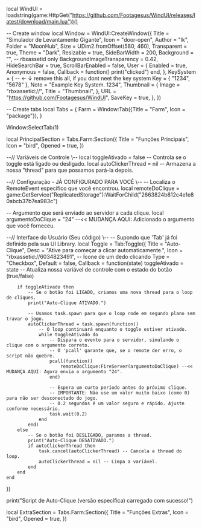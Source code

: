 local WindUI = loadstring(game:HttpGet("https://github.com/Footagesus/WindUI/releases/latest/download/main.lua"))()

-- Create window
local Window = WindUI:CreateWindow({
  Title = "Simulador de Levantamento Gigante",
  Icon = "door-open",
  Author = "lk",
  Folder = "MoonHub",
  Size = UDim2.fromOffset(580, 460),
  Transparent = true,
  Theme = "Dark",
  Resizable = true,
  SideBarWidth = 200,
  Background = "", -- rbxassetid only
  BackgroundImageTransparency = 0.42,
  HideSearchBar = true,
  ScrollBarEnabled = false,
  User = {
      Enabled = true,
      Anonymous = false,
      Callback = function()
          print("clicked")
      end,
  },
  KeySystem = { -- <- ↓ remove this all, if you dont neet the key system
      Key = { "1234", "5678" },
      Note = "Example Key System. 1234",
      Thumbnail = {
          Image = "rbxassetid://",
          Title = "Thumbnail",
      },
      URL = "https://github.com/Footagesus/WindUI",
      SaveKey = true,
  },
})

-- Create tabs
local Tabs = {
    Farm = Window:Tab({Title = "Farm", Icon = "package"}),
}

Window:SelectTab(1)


local PrincipalSection = Tabs.Farm:Section({
  Title = "Funções Principais",
  Icon = "bird",
  Opened = true,
})

--// Variáveis de Controle \\--
local toggleAtivado = false -- Controla se o toggle está ligado ou desligado.
local autoClickerThread = nil -- Armazena a nossa "thread" para que possamos pará-la depois.

--// Configuração - JÁ CONFIGURADO PARA VOCÊ \\--
-- Localiza o RemoteEvent específico que você encontrou.
local remoteDoClique = game:GetService("ReplicatedStorage"):WaitForChild("2663824b812c4e1e80abcb37b7ea983c")

-- Argumento que será enviado ao servidor a cada clique.
local argumentoDoClique = "24" --<< MUDANÇA AQUI: Adicionado o argumento que você forneceu.

--// Interface do Usuário (Seu código) \\--
-- Supondo que 'Tab' já foi definido pela sua UI Library.
local Toggle = Tab:Toggle({
    Title = "Auto-Clique",
    Desc = "Ative para começar a clicar automaticamente.",
    Icon = "rbxassetid://6034823491", -- Ícone de um dedo clicando
    Type = "Checkbox",
    Default = false,
    Callback = function(state)
        toggleAtivado = state -- Atualiza nossa variável de controle com o estado do botão (true/false)
        
        if toggleAtivado then
            -- Se o botão foi LIGADO, criamos uma nova thread para o loop de cliques.
            print("Auto-Clique ATIVADO.")
            
            -- Usamos task.spawn para que o loop rode em segundo plano sem travar o jogo.
            autoClickerThread = task.spawn(function()
                -- O loop continuará enquanto o toggle estiver ativado.
                while toggleAtivado do
                    -- Dispara o evento para o servidor, simulando o clique com o argumento correto.
                    -- O 'pcall' garante que, se o remote der erro, o script não quebre.
                    pcall(function()
                        remoteDoClique:FireServer(argumentoDoClique) --<< MUDANÇA AQUI: Agora envia o argumento "24".
                    end)
                    
                    -- Espera um curto período antes do próximo clique.
                    -- IMPORTANTE: Não use um valor muito baixo (como 0) para não ser desconectado do jogo.
                    -- 0.2 segundos é um valor seguro e rápido. Ajuste conforme necessário.
                    task.wait(0.2) 
                end
            end)
        else
            -- Se o botão foi DESLIGADO, paramos a thread.
            print("Auto-Clique DESATIVADO.")
            if autoClickerThread then
                task.cancel(autoClickerThread) -- Cancela a thread do loop.
                autoClickerThread = nil -- Limpa a variável.
            end
        end
    end
})

print("Script de Auto-Clique (versão específica) carregado com sucesso!")

local ExtraSection = Tabs.Farm:Section({
  Title = "Funções Extras",
  Icon = "bird",
  Opened = true,
})

